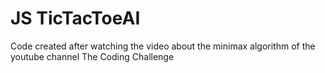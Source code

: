 # JS TicTacToeAI

Code created after watching the video about the minimax algorithm of the youtube channel The Coding Challenge
 
